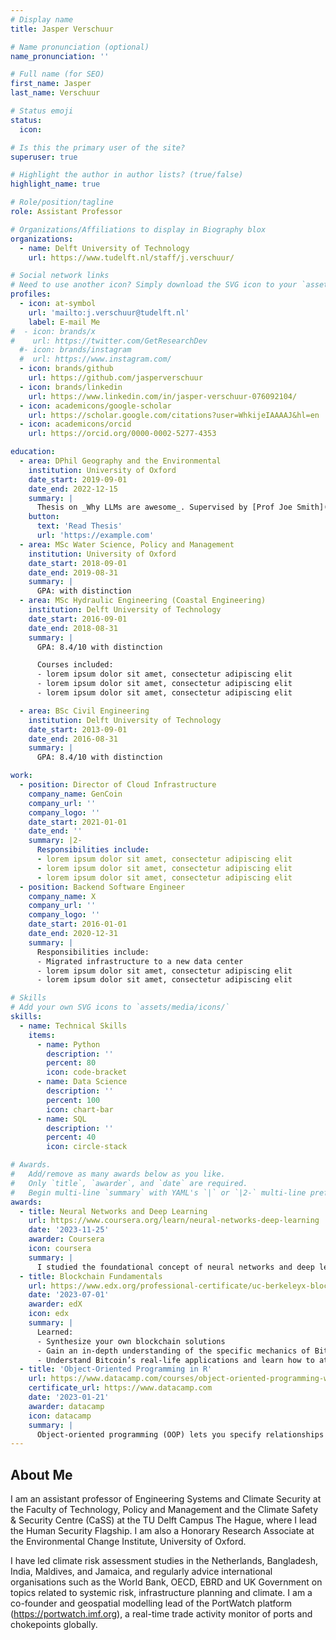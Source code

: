 ```yaml
---
# Display name
title: Jasper Verschuur

# Name pronunciation (optional)
name_pronunciation: ''

# Full name (for SEO)
first_name: Jasper
last_name: Verschuur

# Status emoji
status:
  icon:

# Is this the primary user of the site?
superuser: true

# Highlight the author in author lists? (true/false)
highlight_name: true

# Role/position/tagline
role: Assistant Professor

# Organizations/Affiliations to display in Biography blox
organizations:
  - name: Delft University of Technology
    url: https://www.tudelft.nl/staff/j.verschuur/

# Social network links
# Need to use another icon? Simply download the SVG icon to your `assets/media/icons/` folder.
profiles:
  - icon: at-symbol
    url: 'mailto:j.verschuur@tudelft.nl'
    label: E-mail Me
#  - icon: brands/x
#    url: https://twitter.com/GetResearchDev
  #- icon: brands/instagram
  #  url: https://www.instagram.com/
  - icon: brands/github
    url: https://github.com/jasperverschuur
  - icon: brands/linkedin
    url: https://www.linkedin.com/in/jasper-verschuur-076092104/
  - icon: academicons/google-scholar
    url: https://scholar.google.com/citations?user=WhkijeIAAAAJ&hl=en
  - icon: academicons/orcid
    url: https://orcid.org/0000-0002-5277-4353

education:
  - area: DPhil Geography and the Environmental
    institution: University of Oxford
    date_start: 2019-09-01
    date_end: 2022-12-15
    summary: |
      Thesis on _Why LLMs are awesome_. Supervised by [Prof Joe Smith](https://example.com). Presented papers at 5 IEEE conferences with the contributions being published in 2 Springer journals.
    button:
      text: 'Read Thesis'
      url: 'https://example.com'
  - area: MSc Water Science, Policy and Management
    institution: University of Oxford
    date_start: 2018-09-01
    date_end: 2019-08-31
    summary: |
      GPA: with distinction
  - area: MSc Hydraulic Engineering (Coastal Engineering)
    institution: Delft University of Technology
    date_start: 2016-09-01
    date_end: 2018-08-31
    summary: |
      GPA: 8.4/10 with distinction

      Courses included:
      - lorem ipsum dolor sit amet, consectetur adipiscing elit
      - lorem ipsum dolor sit amet, consectetur adipiscing elit
      - lorem ipsum dolor sit amet, consectetur adipiscing elit

  - area: BSc Civil Engineering
    institution: Delft University of Technology
    date_start: 2013-09-01
    date_end: 2016-08-31
    summary: |
      GPA: 8.4/10 with distinction

work:
  - position: Director of Cloud Infrastructure
    company_name: GenCoin
    company_url: ''
    company_logo: ''
    date_start: 2021-01-01
    date_end: ''
    summary: |2-
      Responsibilities include:
      - lorem ipsum dolor sit amet, consectetur adipiscing elit
      - lorem ipsum dolor sit amet, consectetur adipiscing elit
      - lorem ipsum dolor sit amet, consectetur adipiscing elit
  - position: Backend Software Engineer
    company_name: X
    company_url: ''
    company_logo: ''
    date_start: 2016-01-01
    date_end: 2020-12-31
    summary: |
      Responsibilities include:
      - Migrated infrastructure to a new data center
      - lorem ipsum dolor sit amet, consectetur adipiscing elit
      - lorem ipsum dolor sit amet, consectetur adipiscing elit

# Skills
# Add your own SVG icons to `assets/media/icons/`
skills:
  - name: Technical Skills
    items:
      - name: Python
        description: ''
        percent: 80
        icon: code-bracket
      - name: Data Science
        description: ''
        percent: 100
        icon: chart-bar
      - name: SQL
        description: ''
        percent: 40
        icon: circle-stack

# Awards.
#   Add/remove as many awards below as you like.
#   Only `title`, `awarder`, and `date` are required.
#   Begin multi-line `summary` with YAML's `|` or `|2-` multi-line prefix and indent 2 spaces below.
awards:
  - title: Neural Networks and Deep Learning
    url: https://www.coursera.org/learn/neural-networks-deep-learning
    date: '2023-11-25'
    awarder: Coursera
    icon: coursera
    summary: |
      I studied the foundational concept of neural networks and deep learning. By the end, I was familiar with the significant technological trends driving the rise of deep learning; build, train, and apply fully connected deep neural networks; implement efficient (vectorized) neural networks; identify key parameters in a neural network’s architecture; and apply deep learning to your own applications.
  - title: Blockchain Fundamentals
    url: https://www.edx.org/professional-certificate/uc-berkeleyx-blockchain-fundamentals
    date: '2023-07-01'
    awarder: edX
    icon: edx
    summary: |
      Learned:
      - Synthesize your own blockchain solutions
      - Gain an in-depth understanding of the specific mechanics of Bitcoin
      - Understand Bitcoin’s real-life applications and learn how to attack and destroy Bitcoin, Ethereum, smart contracts and Dapps, and alternatives to Bitcoin’s Proof-of-Work consensus algorithm
  - title: 'Object-Oriented Programming in R'
    url: https://www.datacamp.com/courses/object-oriented-programming-with-s3-and-r6-in-r
    certificate_url: https://www.datacamp.com
    date: '2023-01-21'
    awarder: datacamp
    icon: datacamp
    summary: |
      Object-oriented programming (OOP) lets you specify relationships between functions and the objects that they can act on, helping you manage complexity in your code. This is an intermediate level course, providing an introduction to OOP, using the S3 and R6 systems. S3 is a great day-to-day R programming tool that simplifies some of the functions that you write. R6 is especially useful for industry-specific analyses, working with web APIs, and building GUIs.
---
```


## About Me

I am an assistant professor of Engineering Systems and Climate Security at the Faculty of Technology, Policy and Management and the Climate Safety & Security Centre (CaSS) at the TU Delft Campus The Hague, where I lead the Human Security Flagship. I am also a Honorary Research Associate at the Environmental Change Institute, University of Oxford.

I have led climate risk assessment studies in the Netherlands, Bangladesh, India, Maldives, and Jamaica, and regularly advice international organisations such as the World Bank, OECD, EBRD and UK Government on topics related to systemic risk, infrastructure planning and climate. I am a co-founder and geospatial modelling lead of the PortWatch platform (https://portwatch.imf.org), a real-time trade activity monitor of ports and chokepoints globally.
